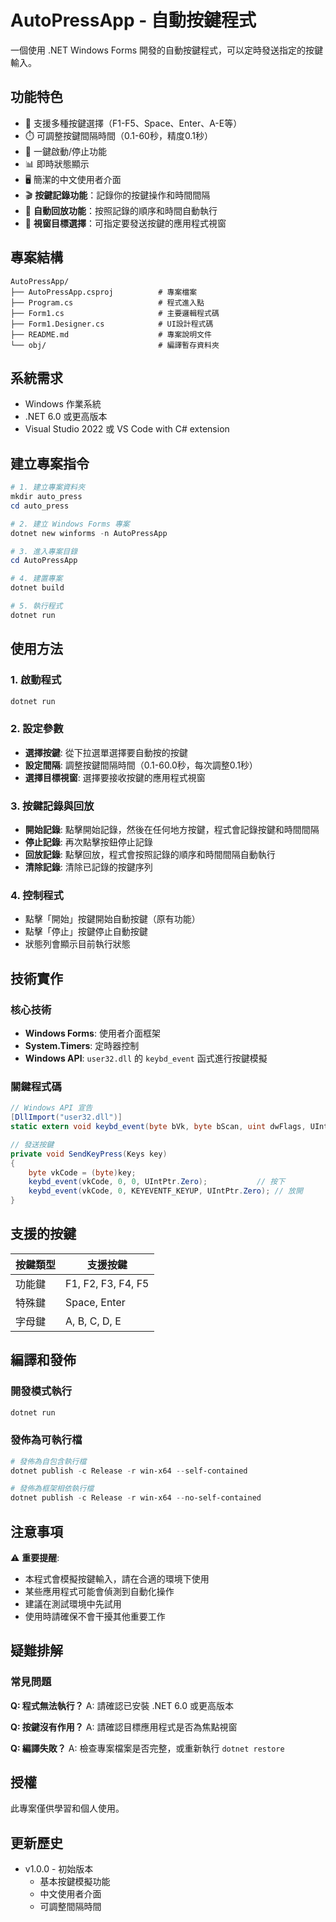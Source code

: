 # AutoPressApp - 自動按鍵程式

一個使用 .NET Windows Forms 開發的自動按鍵程式，可以定時發送指定的按鍵輸入。

## 功能特色

- 🎯 支援多種按鍵選擇（F1-F5、Space、Enter、A-E等）
- ⏱️ 可調整按鍵間隔時間（0.1-60秒，精度0.1秒）
- 🔄 一鍵啟動/停止功能
- 📊 即時狀態顯示
- 🖥️ 簡潔的中文使用者介面
- 🎬 **按鍵記錄功能**：記錄你的按鍵操作和時間間隔
- 🔁 **自動回放功能**：按照記錄的順序和時間自動執行
- 🎯 **視窗目標選擇**：可指定要發送按鍵的應用程式視窗

## 專案結構

```
AutoPressApp/
├── AutoPressApp.csproj          # 專案檔案
├── Program.cs                   # 程式進入點
├── Form1.cs                     # 主要邏輯程式碼
├── Form1.Designer.cs            # UI設計程式碼
├── README.md                    # 專案說明文件
└── obj/                         # 編譯暫存資料夾
```

## 系統需求

- Windows 作業系統
- .NET 6.0 或更高版本
- Visual Studio 2022 或 VS Code with C# extension

## 建立專案指令

```powershell
# 1. 建立專案資料夾
mkdir auto_press
cd auto_press

# 2. 建立 Windows Forms 專案
dotnet new winforms -n AutoPressApp

# 3. 進入專案目錄
cd AutoPressApp

# 4. 建置專案
dotnet build

# 5. 執行程式
dotnet run
```

## 使用方法

### 1. 啟動程式
```powershell
dotnet run
```

### 2. 設定參數
- **選擇按鍵**: 從下拉選單選擇要自動按的按鍵
- **設定間隔**: 調整按鍵間隔時間（0.1-60.0秒，每次調整0.1秒）
- **選擇目標視窗**: 選擇要接收按鍵的應用程式視窗

### 3. 按鍵記錄與回放
- **開始記錄**: 點擊開始記錄，然後在任何地方按鍵，程式會記錄按鍵和時間間隔
- **停止記錄**: 再次點擊按鈕停止記錄
- **回放記錄**: 點擊回放，程式會按照記錄的順序和時間間隔自動執行
- **清除記錄**: 清除已記錄的按鍵序列

### 4. 控制程式
- 點擊「開始」按鍵開始自動按鍵（原有功能）
- 點擊「停止」按鍵停止自動按鍵
- 狀態列會顯示目前執行狀態

## 技術實作

### 核心技術
- **Windows Forms**: 使用者介面框架
- **System.Timers**: 定時器控制
- **Windows API**: `user32.dll` 的 `keybd_event` 函式進行按鍵模擬

### 關鍵程式碼

```csharp
// Windows API 宣告
[DllImport("user32.dll")]
static extern void keybd_event(byte bVk, byte bScan, uint dwFlags, UIntPtr dwExtraInfo);

// 發送按鍵
private void SendKeyPress(Keys key)
{
    byte vkCode = (byte)key;
    keybd_event(vkCode, 0, 0, UIntPtr.Zero);           // 按下
    keybd_event(vkCode, 0, KEYEVENTF_KEYUP, UIntPtr.Zero); // 放開
}
```

## 支援的按鍵

| 按鍵類型 | 支援按鍵 |
|---------|---------|
| 功能鍵   | F1, F2, F3, F4, F5 |
| 特殊鍵   | Space, Enter |
| 字母鍵   | A, B, C, D, E |

## 編譯和發佈

### 開發模式執行
```powershell
dotnet run
```

### 發佈為可執行檔
```powershell
# 發佈為自包含執行檔
dotnet publish -c Release -r win-x64 --self-contained

# 發佈為框架相依執行檔
dotnet publish -c Release -r win-x64 --no-self-contained
```

## 注意事項

⚠️ **重要提醒**:
- 本程式會模擬按鍵輸入，請在合適的環境下使用
- 某些應用程式可能會偵測到自動化操作
- 建議在測試環境中先試用
- 使用時請確保不會干擾其他重要工作

## 疑難排解

### 常見問題

**Q: 程式無法執行？**
A: 請確認已安裝 .NET 6.0 或更高版本

**Q: 按鍵沒有作用？**
A: 請確認目標應用程式是否為焦點視窗

**Q: 編譯失敗？**
A: 檢查專案檔案是否完整，或重新執行 `dotnet restore`

## 授權

此專案僅供學習和個人使用。

## 更新歷史

- v1.0.0 - 初始版本
  - 基本按鍵模擬功能
  - 中文使用者介面
  - 可調整間隔時間
